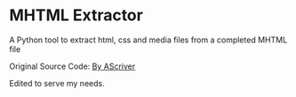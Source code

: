 # MHTML Extractor
A Python tool to extract html, css and media files from a completed MHTML file

Original Source Code: [By AScriver](https://github.com/AScriver/MHTMLExtractor/blob/master/MHTMLExtractor.py)

Edited to serve my needs.